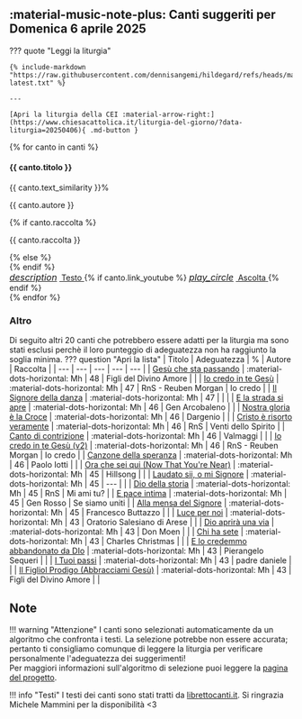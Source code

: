 ## <span class="text-primary-700 font-bold"> :material-music-note-plus: Canti suggeriti per Domenica 6 aprile 2025</span>

??? quote "Leggi la liturgia"

    {% include-markdown "https://raw.githubusercontent.com/dennisangemi/hildegard/refs/heads/main/risorse/lezionari/liturgia-latest.txt" %}

    ---

    [Apri la liturgia della CEI :material-arrow-right:](https://www.chiesacattolica.it/liturgia-del-giorno/?data-liturgia=20250406){ .md-button }

<div class="grid md:grid-cols-2 lg:grid-cols-3 gap-6 mb-8">
  {% for canto in canti %}
  <div class="bg-white rounded-lg shadow-md overflow-hidden border-t-4 border-accent-500 flex flex-col">
    <div class="p-5 flex-grow">
      <div class="flex justify-between items-start">
        <h4 class="text-lg font-bold text-gray-800 mb-2">{{ canto.titolo }}</h4>
        <span class="bg-accent-100 text-accent-800 text-sm font-semibold rounded-full px-3 py-1">{{ canto.text_similarity }}%</span>
      </div>
      <p class="text-sm text-gray-600 mb-1">{{ canto.autore }}</p>
      {% if canto.raccolta %}
      <p class="text-sm text-gray-500 italic mb-3">{{ canto.raccolta }}</p>
      {% else %}
      <div class="mb-3"></div>
      {% endif %}
    </div>
    <div class="bg-gray-50 p-3 border-t border-gray-100 flex justify-between items-center">
      <a href="https://www.librettocanti.it/canto/{{ canto.titolo | lower | replace(' ', '-') }}-{{ canto.id_canti }}" class="text-accent-600 hover:text-accent-800 text-sm font-medium" target="_blank">
        <span class="flex items-center"><i class="material-icons" style="font-size: 1rem; margin-right: 0.25rem;">description</i> Testo</span>
      </a>
      {% if canto.link_youtube %}
      <a href="https://www.youtube.com/watch?v={{ canto.link_youtube }}" class="text-red-600 hover:text-red-800 text-sm font-medium" target="_blank">
        <span class="flex items-center"><i class="material-icons" style="font-size: 1rem; margin-right: 0.25rem;">play_circle</i> Ascolta</span>
      </a>
      {% endif %}
    </div>
  </div>
  {% endfor %}
</div>


### Altro
Di seguito altri 20 canti che potrebbero essere adatti per la liturgia ma sono stati esclusi perchè il loro punteggio di adeguatezza non ha raggiunto la soglia minima.
??? question "Apri la lista"
    | Titolo | Adeguatezza | % | Autore | Raccolta |
    | --- | --- | --- | --- | --- |
    | [Gesù che sta passando](https://www.librettocanti.it/canto/ges-che-sta-passando-2337) | :material-dots-horizontal: Mh | 48 | Figli del Divino Amore |  |
    | [Io credo in te Gesù](https://www.librettocanti.it/canto/io-credo-in-te-ges-1678) | :material-dots-horizontal: Mh | 47 | RnS - Reuben Morgan | Io credo |
    | [Il Signore della danza](https://www.librettocanti.it/canto/il-signore-della-danza-1555) | :material-dots-horizontal: Mh | 47 |  |  |
    | [E la strada si apre](https://www.librettocanti.it/canto/e-la-strada-si-apre-1880) | :material-dots-horizontal: Mh | 46 | Gen Arcobaleno |  |
    | [Nostra gloria è la Croce](https://www.librettocanti.it/canto/nostra-gloria-la-croce-2798) | :material-dots-horizontal: Mh | 46 | Dargenio |  |
    | [Cristo è risorto veramente](https://www.librettocanti.it/canto/cristo-risorto-veramente-145) | :material-dots-horizontal: Mh | 46 | RnS | Venti dello Spirito |
    | [Canto di contrizione](https://www.librettocanti.it/canto/canto-di-contrizione-2115) | :material-dots-horizontal: Mh | 46 | Valmaggi |  |
    | [Io credo in te Gesù (v2)](https://www.librettocanti.it/canto/io-credo-in-te-ges-v2-2393) | :material-dots-horizontal: Mh | 46 | RnS - Reuben Morgan | Io credo |
    | [Canzone della speranza](https://www.librettocanti.it/canto/canzone-della-speranza-1616) | :material-dots-horizontal: Mh | 46 | Paolo Iotti |  |
    | [Ora che sei qui (Now That You're Near)](https://www.librettocanti.it/canto/ora-che-sei-qui-now-that-you-re-near-2553) | :material-dots-horizontal: Mh | 45 | Hillsong  |  |
    | [Laudato sii, o mi Signore](https://www.librettocanti.it/canto/laudato-sii-o-mi-signore-278) | :material-dots-horizontal: Mh | 45 | --- |  |
    | [Dio della storia](https://www.librettocanti.it/canto/dio-della-storia-2921) | :material-dots-horizontal: Mh | 45 | RnS | Mi ami tu? |
    | [E pace intima](https://www.librettocanti.it/canto/e-pace-intima-177) | :material-dots-horizontal: Mh | 45 | Gen Rosso | Se siamo uniti |
    | [Alla mensa del Signore](https://www.librettocanti.it/canto/alla-mensa-del-signore-13) | :material-dots-horizontal: Mh | 45 | Francesco Buttazzo |  |
    | [Luce per noi](https://www.librettocanti.it/canto/luce-per-noi-2104) | :material-dots-horizontal: Mh | 43 | Oratorio Salesiano di Arese |  |
    | [Dio aprirà una via](https://www.librettocanti.it/canto/dio-aprir-una-via-1686) | :material-dots-horizontal: Mh | 43 | Don Moen |  |
    | [Chi ha sete](https://www.librettocanti.it/canto/chi-ha-sete-1757) | :material-dots-horizontal: Mh | 43 | Charles Christmas |  |
    | [E lo credemmo abbandonato da DIo](https://www.librettocanti.it/canto/e-lo-credemmo-abbandonato-da-dio-2301) | :material-dots-horizontal: Mh | 43 | Pierangelo Sequeri |  |
    | [I Tuoi passi](https://www.librettocanti.it/canto/i-tuoi-passi-222) | :material-dots-horizontal: Mh | 43 | padre daniele  |  |
    | [Il Figliol Prodigo (Abbracciami Gesù)](https://www.librettocanti.it/canto/il-figliol-prodigo-abbracciami-ges-1596) | :material-dots-horizontal: Mh | 43 | Figli del Divino Amore |  |
## Note
!!! warning "Attenzione"
    I canti sono selezionati automaticamente da un algoritmo che confronta i testi. La selezione potrebbe non essere accurata; pertanto ti consigliamo comunque di leggere la liturgia per verificare personalmente l'adeguatezza dei suggerimenti!<br>Per maggiori informazioni sull'algoritmo di selezione puoi leggere la [pagina del progetto](https://hildegard.it/progetto/).

!!! info "Testi"
    I testi dei canti sono stati tratti da [librettocanti.it](https://www.librettocanti.it/). Si ringrazia Michele Mammini per la disponibilità <3


